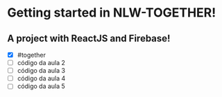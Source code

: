 # Getting started in NLW-TOGETHER!

## A project with ReactJS and Firebase!

- [x] #together
- [ ] código da aula 2
- [ ] código da aula 3
- [ ] código da aula 4
- [ ] código da aula 5
